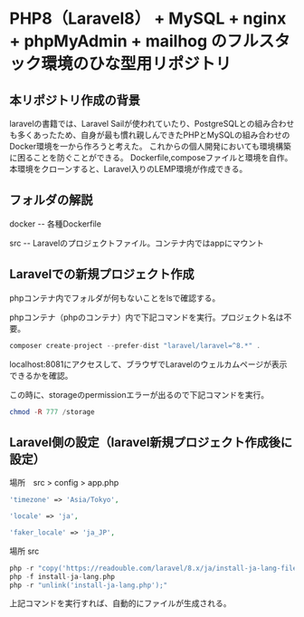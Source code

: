 # PHP8（Laravel8） + MySQL + nginx + phpMyAdmin + mailhog のフルスタック環境のひな型用リポジトリ

## 本リポジトリ作成の背景
laravelの書籍では、Laravel Sailが使われていたり、PostgreSQLとの組み合わせも多くあったため、自身が最も慣れ親しんできたPHPとMySQLの組み合わせのDocker環境を一から作ろうと考えた。
これからの個人開発においても環境構築に困ることを防ぐことができる。
Dockerfile,composeファイルと環境を自作。本環境をクローンすると、Laravel入りのLEMP環境が作成できる。

## フォルダの解説
docker -- 各種Dockerfile

src -- Laravelのプロジェクトファイル。コンテナ内ではappにマウント

## Laravelでの新規プロジェクト作成

phpコンテナ内でフォルダが何もないことをlsで確認する。

phpコンテナ（phpのコンテナ）内で下記コマンドを実行。プロジェクト名は不要。
```php
composer create-project --prefer-dist "laravel/laravel=^8.*" .
```

localhost:8081にアクセスして、ブラウザでLaravelのウェルカムページが表示できるかを確認。

この時に、storageのpermissionエラーが出るので下記コマンドを実行。

```php
chmod -R 777 /storage
```

## Laravel側の設定（laravel新規プロジェクト作成後に設定）
場所　src > config > app.php

```php
'timezone' => 'Asia/Tokyo',
```


```php
'locale' => 'ja',
```

```php
'faker_locale' => 'ja_JP',
```

場所 src

```php
php -r "copy('https://readouble.com/laravel/8.x/ja/install-ja-lang-files.php', 'install-ja-lang.php');"
php -f install-ja-lang.php
php -r "unlink('install-ja-lang.php');"
```

上記コマンドを実行すれば、自動的にファイルが生成される。
